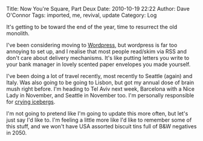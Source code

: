 Title: Now You're Square, Part Deux
Date: 2010-10-19 22:22
Author: Dave O'Connor
Tags: imported, me, revival, update
Category: Log

It's getting to be toward the end of the year, time to resurrect the old
monolith.

I've been considering moving to [Wordpress], but wordpress is far too
annoying to set up, and I realise that most people read/skim via RSS and
don't care about delivery mechanisms. It's like putting letters you
write to your bank manager in lovely scented paper envelopes you made
yourself.

I've been doing a lot of travel recently, most recently to Seattle
(again) and Italy. Was also going to be going to Lisbon, but got my
annual dose of brain mush right before. I'm heading to Tel Aviv next
week, Barcelona with a Nice Lady in November, and Seattle in November
too. I'm personally responsible for [crying icebergs].

I'm not going to pretend like I'm going to update this more often, but
let's just say I'd like to. I'm feeling a little more like I'd like to
remember some of this stuff, and we won't have USA assorted biscuit tins
full of B&W negatives in 2050.

  [Wordpress]: https://www.wordpress.org/
  [crying icebergs]: https://outsidetheinterzone.blogspot.com/2009/09/mother-nature.html
